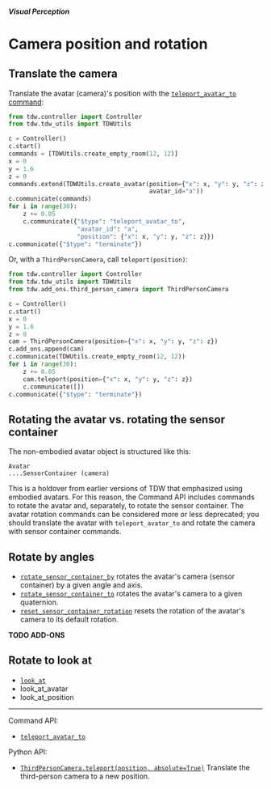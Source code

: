 ##### Visual Perception

# Camera position and rotation

## Translate the camera

Translate the avatar (camera)'s position with the [`teleport_avatar_to` command](../../api/command_api.md#teleport_avatar_to):

```python
from tdw.controller import Controller
from tdw.tdw_utils import TDWUtils

c = Controller()
c.start()
commands = [TDWUtils.create_empty_room(12, 12)]
x = 0
y = 1.6
z = 0
commands.extend(TDWUtils.create_avatar(position={"x": x, "y": y, "z": z},
                                       avatar_id="a"))
c.communicate(commands)
for i in range(30):
    z += 0.05
    c.communicate({"$type": "teleport_avatar_to",
                   "avatar_id": "a",
                   "position": {"x": x, "y": y, "z": z}})
c.communicate({"$type": "terminate"})
```

Or, with a `ThirdPersonCamera`, call `teleport(position)`:

```python
from tdw.controller import Controller
from tdw.tdw_utils import TDWUtils
from tdw.add_ons.third_person_camera import ThirdPersonCamera

c = Controller()
c.start()
x = 0
y = 1.6
z = 0
cam = ThirdPersonCamera(position={"x": x, "y": y, "z": z})
c.add_ons.append(cam)
c.communicate(TDWUtils.create_empty_room(12, 12))
for i in range(30):
    z += 0.05
    cam.teleport(position={"x": x, "y": y, "z": z})
    c.communicate([])
c.communicate({"$type": "terminate"})
```

## Rotating the avatar vs. rotating the sensor container

The non-embodied avatar object is structured like this:

```
Avatar
....SensorContainer (camera)
```

This is a holdover from earlier versions of TDW that emphasized using embodied avatars. For this reason, the Command API includes commands to rotate the avatar and, separately, to rotate the sensor container. The avatar rotation commands can be considered more or less deprecated; you should translate the avatar with `teleport_avatar_to` and rotate the camera with sensor container commands.

## Rotate by angles

- [`rotate_sensor_container_by`](../../api/command_api.md#rotate_sensor_container_by) rotates the avatar's camera (sensor container) by a given angle and axis.
- [`rotate_sensor_container_to`](../../api/command_api.md#rotate_sensor_container_to) rotates the avatar's camera to a given quaternion.
- [`reset_sensor_container_rotation`](../../api/command_api.md#reset_sensor_container_rotation) resets the rotation of the avatar's camera to its default rotation.

**TODO ADD-ONS**

## Rotate to look at

- [`look_at`](../../api/command_api.md#look_at)
-  look_at_avatar
-  look_at_position

***

Command API:

- [`teleport_avatar_to`](../../api/command_api.md#teleport_avatar_to)

Python API:

- [`ThirdPersonCamera.teleport(position, absolute=True)`](../../python/add_ons/third_person_camera.md) Translate the third-person camera to a new position.

